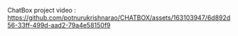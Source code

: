 ChatBox project video :
https://github.com/potnurukrishnarao/CHATBOX/assets/163103947/6d892d56-33ff-499d-aad2-79a4e58150f9
